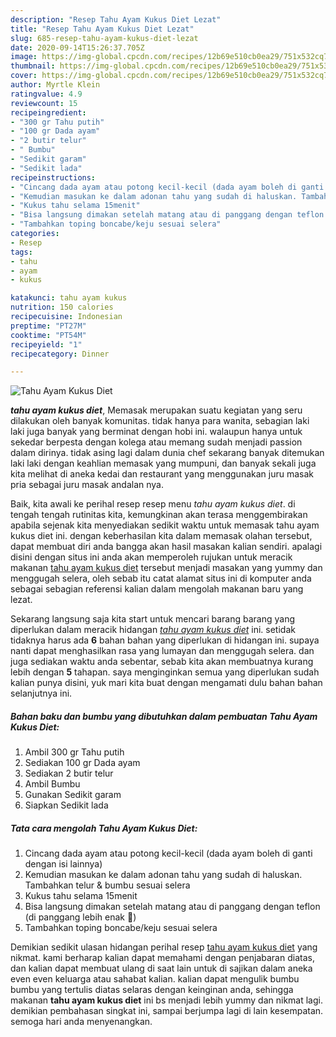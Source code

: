 ```yaml
---
description: "Resep Tahu Ayam Kukus Diet Lezat"
title: "Resep Tahu Ayam Kukus Diet Lezat"
slug: 685-resep-tahu-ayam-kukus-diet-lezat
date: 2020-09-14T15:26:37.705Z
image: https://img-global.cpcdn.com/recipes/12b69e510cb0ea29/751x532cq70/tahu-ayam-kukus-diet-foto-resep-utama.jpg
thumbnail: https://img-global.cpcdn.com/recipes/12b69e510cb0ea29/751x532cq70/tahu-ayam-kukus-diet-foto-resep-utama.jpg
cover: https://img-global.cpcdn.com/recipes/12b69e510cb0ea29/751x532cq70/tahu-ayam-kukus-diet-foto-resep-utama.jpg
author: Myrtle Klein
ratingvalue: 4.9
reviewcount: 15
recipeingredient:
- "300 gr Tahu putih"
- "100 gr Dada ayam"
- "2 butir telur"
- " Bumbu"
- "Sedikit garam"
- "Sedikit lada"
recipeinstructions:
- "Cincang dada ayam atau potong kecil-kecil (dada ayam boleh di ganti dengan isi lainnya)"
- "Kemudian masukan ke dalam adonan tahu yang sudah di haluskan. Tambahkan telur &amp; bumbu sesuai selera"
- "Kukus tahu selama 15menit"
- "Bisa langsung dimakan setelah matang atau di panggang dengan teflon (di panggang lebih enak 🥰)"
- "Tambahkan toping boncabe/keju sesuai selera"
categories:
- Resep
tags:
- tahu
- ayam
- kukus

katakunci: tahu ayam kukus 
nutrition: 150 calories
recipecuisine: Indonesian
preptime: "PT27M"
cooktime: "PT54M"
recipeyield: "1"
recipecategory: Dinner

---
```



![Tahu Ayam Kukus Diet](https://img-global.cpcdn.com/recipes/12b69e510cb0ea29/751x532cq70/tahu-ayam-kukus-diet-foto-resep-utama.jpg)

<b><i>tahu ayam kukus diet</i></b>, Memasak merupakan suatu kegiatan yang seru dilakukan oleh banyak komunitas. tidak hanya para wanita, sebagian laki laki juga banyak yang berminat dengan hobi ini. walaupun hanya untuk sekedar berpesta dengan kolega atau memang sudah menjadi passion dalam dirinya. tidak asing lagi dalam dunia chef sekarang banyak ditemukan laki laki dengan keahlian memasak yang mumpuni, dan banyak sekali juga kita melihat di aneka kedai dan restaurant yang menggunakan juru masak pria sebagai juru masak andalan nya.

Baik, kita awali ke perihal resep resep menu <i>tahu ayam kukus diet</i>. di tengah tengah rutinitas kita, kemungkinan akan terasa menggembirakan apabila sejenak kita menyediakan sedikit waktu untuk memasak tahu ayam kukus diet ini. dengan keberhasilan kita dalam memasak olahan tersebut, dapat membuat diri anda bangga akan hasil masakan kalian sendiri. apalagi disini dengan situs ini anda akan memperoleh rujukan untuk meracik makanan <u>tahu ayam kukus diet</u> tersebut menjadi masakan yang yummy dan menggugah selera, oleh sebab itu catat alamat situs ini di komputer anda sebagai sebagian referensi kalian dalam mengolah makanan baru yang lezat.




Sekarang langsung saja kita start untuk mencari barang barang yang diperlukan dalam meracik hidangan <u><i>tahu ayam kukus diet</i></u> ini. setidak tidaknya harus ada <b>6</b> bahan bahan yang diperlukan di hidangan ini. supaya nanti dapat menghasilkan rasa yang lumayan dan menggugah selera. dan juga sediakan waktu anda sebentar, sebab kita akan membuatnya kurang lebih dengan <b>5</b> tahapan. saya menginginkan semua yang diperlukan sudah kalian punya disini, yuk mari kita buat dengan mengamati dulu bahan bahan selanjutnya ini.

<!--inarticleads1-->

##### Bahan baku dan bumbu yang dibutuhkan dalam pembuatan Tahu Ayam Kukus Diet:

1. Ambil 300 gr Tahu putih
1. Sediakan 100 gr Dada ayam
1. Sediakan 2 butir telur
1. Ambil  Bumbu
1. Gunakan Sedikit garam
1. Siapkan Sedikit lada




<!--inarticleads2-->

##### Tata cara mengolah Tahu Ayam Kukus Diet:

1. Cincang dada ayam atau potong kecil-kecil (dada ayam boleh di ganti dengan isi lainnya)
1. Kemudian masukan ke dalam adonan tahu yang sudah di haluskan. Tambahkan telur &amp; bumbu sesuai selera
1. Kukus tahu selama 15menit
1. Bisa langsung dimakan setelah matang atau di panggang dengan teflon (di panggang lebih enak 🥰)
1. Tambahkan toping boncabe/keju sesuai selera




Demikian sedikit ulasan hidangan perihal resep <u>tahu ayam kukus diet</u> yang nikmat. kami berharap kalian dapat memahami dengan penjabaran diatas, dan kalian dapat membuat ulang di saat lain untuk di sajikan dalam aneka even even keluarga atau sahabat kalian. kalian dapat mengulik bumbu bumbu yang tertulis diatas selaras dengan keinginan anda, sehingga makanan <b>tahu ayam kukus diet</b> ini bs menjadi lebih yummy dan nikmat lagi. demikian pembahasan singkat ini, sampai berjumpa lagi di lain kesempatan. semoga hari anda menyenangkan.
